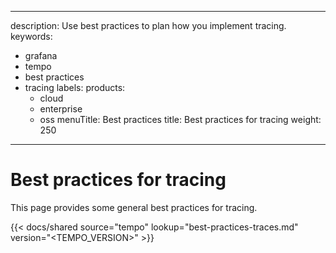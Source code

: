 -----

description: Use best practices to plan how you implement tracing.
keywords:

- grafana
- tempo
- best practices
- tracing
  labels:
  products:
  - cloud
  - enterprise
  - oss
    menuTitle: Best practices
    title: Best practices for tracing
    weight: 250

-----

# Best practices for tracing

This page provides some general best practices for tracing.

{{\< docs/shared source="tempo" lookup="best-practices-traces.md" version="\<TEMPO\_VERSION\>" \>}}
